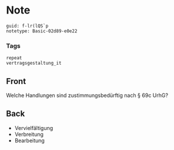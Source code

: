 # Note
```
guid: f-lr(lQS`p
notetype: Basic-02d89-e0e22
```

### Tags
```
repeat
vertragsgestaltung_it
```

## Front
Welche Handlungen sind zustimmungsbedürftig nach § 69c UrhG?

## Back
<ul><li>Vervielfältigung</li><li>Verbreitung</li><li>Bearbeitung</li></ul>
